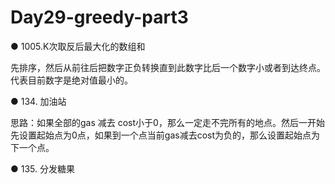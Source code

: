 # Day29-greedy-part3

● 1005.K次取反后最大化的数组和 

先排序，然后从前往后把数字正负转换直到此数字比后一个数字小或者到达终点。代表目前数字是绝对值最小的。

● 134. 加油站

思路：如果全部的gas 减去 cost小于0，那么一定走不完所有的地点。然后一开始先设置起始点为0点，如果到一个点当前gas减去cost为负的，那么设置起始点为下一个点。

● 135. 分发糖果  
